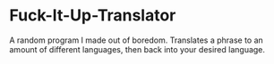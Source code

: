 # Fuck-It-Up-Translator
A random program I made out of boredom. Translates a phrase to an amount of different languages, then back into your desired language.

